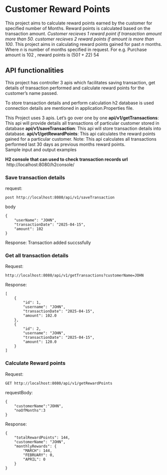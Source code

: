 # Customer Reward Points

This project aims to calculate reward points earned by the customer for specified number of Months. Reward points is calculated based on the transaction amount. *Customer recieves 1 reward point if transaction amount more than 50. customer recieves 2 reward points if amount is more than 100*. This project aims in calculating reward points gained for past *n* months. Where *n* is number of months specified in request. 
For e.g. Purchase amount is 102 , reward points is (50*1 + 2*2) 54 

## API functionalities
This project has controller 3 apis which facilitates saving transaction, get details of transaction performed and calculate reward points for the customer’s name passed.

To store transaction details and perform calculation h2 database is used connection details are mentioned in application.Properties file.

This Project uses 3 apis. Let’s go over one by one 
**api/v1/getTransactions**: This api will provide details all transactions of particular customer stored in database
**api/v1/saveTransaction**: This api will store transaction details into database.
**api/v1/getRewardPoints**: This api calculates the reward points gained for a particular customer. 
Note: This api calculates all transactions performed last 30 days as previous months reward points.  
Sample input and output examples

**H2 console that can used to check transaction records url**  http://localhost:8080/h2console/

### Save transaction details 
request:
```
post http://localhost:8080/api/v1/saveTransaction
```
body
```
{
    "userName": "JOHN",
    "transactionDate": "2025-04-15",
    "amount": 102
}
```
Response:
Transaction added succssfully
  
### Get all transaction details
Request:
```
http://localhost:8080/api/v1/getTransactions?customerName=JOHN
```
Response: 
```
[
    {
        "id": 1,
        "username": "JOHN",
        "transactionDate": "2025-04-15",
        "amount": 102.0
    },
    {
        "id": 2,
        "username": "JOHN",
        "transactionDate": "2025-04-15",
        "amount": 120.0
    }
]
```
### Calculate Reward points 
Request: 
```
GET http://localhost:8080/api/v1/getRewardPoints
```
requestBody:
```
{
    "customerName":"JOHN",
    "noOfMonths":3
}
```
Response:
```
{
    "totalRewardPoints": 144,
    "customerName": "JOHN",
    "monthlyRewards": {
        "MARCH": 144,
        "FEBRUARY": 0,
        "APRIL": 0
    }
}
```